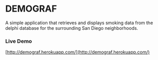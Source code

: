 # DEMOGRAF
A simple application that retrieves and displays smoking data from the delphi database for the surrounding San Diego neighborhoods.

### Live Demo
[http://demograf.herokuapp.com/](http://demograf.herokuapp.com/)
